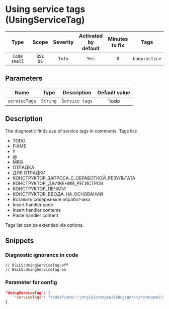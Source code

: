# Using service tags (UsingServiceTag)

|     Type     |        Scope        | Severity |    Activated<br>by default    |    Minutes<br>to fix    |     Tags      |
|:------------:|:-------------------:|:--------:|:-----------------------------:|:-----------------------:|:-------------:|
| `Code smell` |    `BSL`<br>`OS`    |  `Info`  |             `Yes`             |           `0`           | `badpractice` |

## Parameters


|     Name      |   Type   |  Description   |                                                                                                             Default value                                                                                                             |
|:-------------:|:--------:|:--------------:|:-------------------------------------------------------------------------------------------------------------------------------------------------------------------------------------------------------------------------------------:|
| `serviceTags` | `String` | `Service tags` | `todo|fixme|!!|mrg|@|отладка|debug|для\s*отладки|(\{\{|\}\})КОНСТРУКТОР_|(\{\{|\}\})MRG|Вставить\s*содержимое\s*обработчика|Paste\s*handler\s*content|Insert\s*handler\s*code|Insert\s*handler\s*content|Insert\s*handler\s*contents` |
<!-- Блоки выше заполняются автоматически, не трогать -->
## Description

The diagnostic finds use of service tags in comments. Tags list:

* TODO
* FIXME
* !!
* @
* MRG
* ОТЛАДКА
* ДЛЯ ОТЛАДКИ
* КОНСТРУКТОР_ЗАПРОСА_С_ОБРАБОТКОЙ_РЕЗУЛЬТАТА
* КОНСТРУКТОР_ДВИЖЕНИЙ_РЕГИСТРОВ
* КОНСТРУКТОР_ПЕЧАТИ
* КОНСТРУКТОР_ВВОДА_НА_ОСНОВАНИИ
* Вставить содержимое обработчика
* Insert handler code
* Insert handler contents
* Paste handler content

Tags list can be extended via options.

## Snippets

<!-- Блоки ниже заполняются автоматически, не трогать -->
### Diagnostic ignorance in code

```bsl
// BSLLS:UsingServiceTag-off
// BSLLS:UsingServiceTag-on
```

### Parameter for config

```json
"UsingServiceTag": {
    "serviceTags": "todo|fixme|!!|mrg|@|отладка|debug|для\\s*отладки|(\\{\\{|\\}\\})КОНСТРУКТОР_|(\\{\\{|\\}\\})MRG|Вставить\\s*содержимое\\s*обработчика|Paste\\s*handler\\s*content|Insert\\s*handler\\s*code|Insert\\s*handler\\s*content|Insert\\s*handler\\s*contents"
}
```
